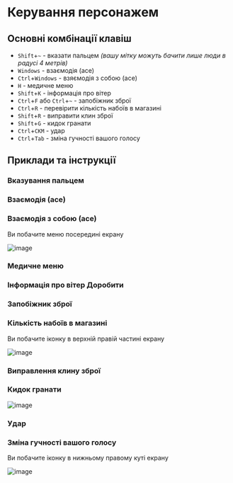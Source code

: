 # Керування персонажем
## Основні комбінації клавіш
- `Shift`+`~` - вказати пальцем *(вашу мітку можуть бачити лише люди в радусі 4 метрів)*
- `Windows` - взаємодія (асе)
- `Ctrl`+`Windows` - взяємодія з собою (асе)
- `H` - медичне меню
- `Shift`+`K` - інформація про вітер
- `Ctrl`+`F` або `Ctrl`+`~` - запобіжник зброї
- `Ctrl`+`R` - перевірити кількість набоїв в магазині
- `Shift`+`R` - виправити клин зброї
- `Shift`+`G` - кидок гранати
- `Ctrl`+`СКМ` - удар
- `Ctrl`+`Tab` - зміна гучності вашого голосу

## Приклади та інструкції
### Вказування пальцем
### Взаємодія (асе)
### Взаємодія з собою (асе)
Ви побачите меню посередині екрану

![image](https://github.com/vsrJaguar/Materials/assets/144080908/c891e795-1d9d-43d8-bf9f-c216b77d2f64)
### Медичне меню
### Інформація про вітер **Доробити**
### Запобіжник зброї 
### Кількість набоїв в магазині
Ви побачите іконку в верхній правій частині екрану

![image](https://github.com/vsrJaguar/Materials/assets/144080908/b7bc0809-d69f-4e8b-abba-b1cac3b810b9)
### Виправлення клину зброї
### Кидок гранати
![image](https://github.com/vsrJaguar/Materials/assets/144080908/c908c34f-2458-4b04-b8f1-4d0a462cb57c)
### Удар
### Зміна гучності вашого голосу
Ви побачите іконку в нижньому правому куті екрану

![image](https://github.com/vsrJaguar/Materials/assets/144080908/2d42e73a-4f96-48ae-ba41-3e60f730ae81)
